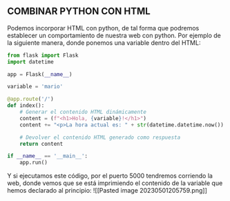## COMBINAR PYTHON CON HTML
Podemos incorporar HTML con python, de tal forma que podremos establecer un comportamiento de nuestra web con python. Por ejemplo de la siguiente manera, donde ponemos una variable dentro del HTML:
```python
from flask import Flask
import datetime

app = Flask(__name__)

variable = 'mario'

@app.route('/')
def index():
    # Generar el contenido HTML dinámicamente
    content = (f"<h1>Hola, {variable}!</h1>")
    content += "<p>La hora actual es: " + str(datetime.datetime.now()) + "</p>"

    # Devolver el contenido HTML generado como respuesta
    return content

if __name__ == '__main__':
    app.run()
```
Y si ejecutamos este código, por el puerto 5000 tendremos corriendo la web, donde vemos que se está imprimiendo el contenido de la variable que hemos declarado al principio:
![[Pasted image 20230501205759.png]]
